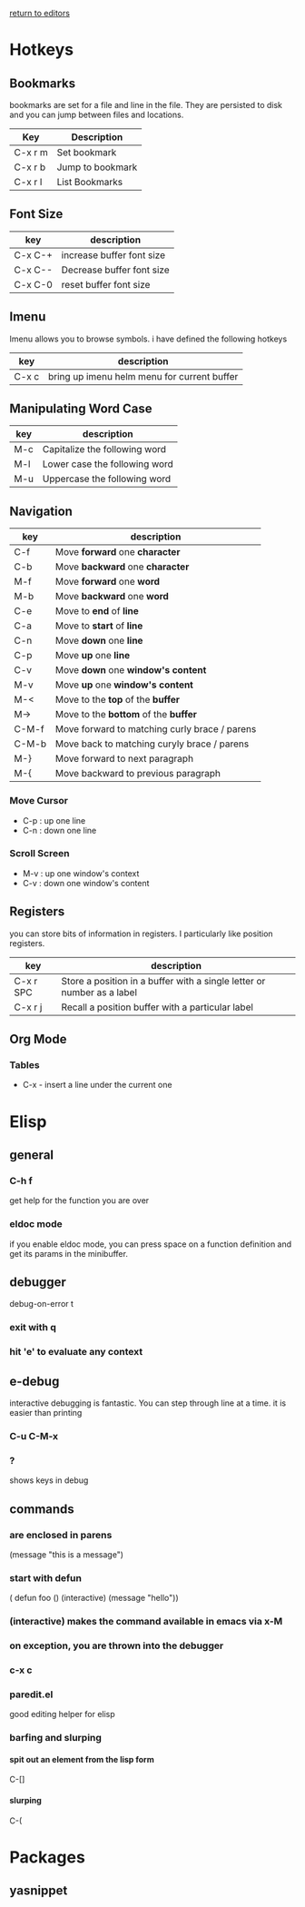 [return to editors](../../editors.md)


# Hotkeys

## Bookmarks

bookmarks are set for a file and line in the file. They are persisted to
disk and you can jump between files and locations.

  Key | Description
  --- | ---
  C-x r m |  Set bookmark
  C-x r b  | Jump to bookmark
  C-x r l  | List Bookmarks

## Font Size


  key | description
  --- | ---
  C-x C-+  | increase buffer font size
  C-x C--  | Decrease buffer font size
  C-x C-0   |reset buffer font size

## Imenu

Imenu allows you to browse symbols. i have defined the following hotkeys

  key  | description
  ---| ---
  C-x c |  bring up imenu helm menu for current buffer

## Manipulating Word Case


  key  | description
  ---| ---
  M-c  | Capitalize the following word
  M-l  | Lower case the following word
  M-u  | Uppercase the following word

## Navigation


  key  | description
  --- | ---
  C-f   |   Move **forward** one **character**
  C-b    |  Move **backward** one **character**
  M-f    |  Move **forward** one **word**
  M-b     | Move **backward** one **word**
  C-e     | Move to **end** of **line**
  C-a     | Move to **start** of **line**
  C-n     | Move **down** one **line**
  C-p     | Move **up** one **line**
  C-v     | Move **down** one **window's content**
  M-v     | Move **up** one **window's content**
  M-&lt;  | Move to the **top** of the **buffer**
  M-&gt;  | Move to the **bottom** of the **buffer**
  C-M-f   | Move forward to matching curly brace / parens
  C-M-b   | Move back to matching curyly brace / parens
  M-}     | Move forward to next paragraph
  M-{     | Move backward to previous paragraph

### Move Cursor

-   C-p : up one line
-   C-n : down one line

### Scroll Screen

-   M-v : up one window's context
-   C-v : down one window's content

Registers
---------

you can store bits of information in registers. I particularly like
position registers.

  key  |    description
  --- | ---
  C-x r SPC  | Store a position in a buffer with a single letter or number as a label
  C-x r j   |  Recall a position buffer with a particular label

## Org Mode


### Tables

-   C-x - insert a line under the current one

# Elisp


## general

### C-h f

get help for the function you are over

### eldoc mode


if you enable eldoc mode, you can press space on a function definition
and get its params in the minibuffer.

## debugger

debug-on-error t

### exit with q

### hit 'e' to evaluate any context

## e-debug

interactive debugging is fantastic. You can step through line at a time.
it is easier than printing

### C-u C-M-x

### ?

shows keys in debug

## commands


### are enclosed in parens

(message "this is a message")

### start with defun

( defun foo () (interactive) (message "hello"))

### (interactive) makes the command available in emacs via x-M

### on exception, you are thrown into the debugger

### c-x c

### paredit.el


good editing helper for elisp

### barfing and slurping

#### spit out an element from the lisp form

C-\[\]

#### slurping

C-(

Packages
========

yasnippet
---------
